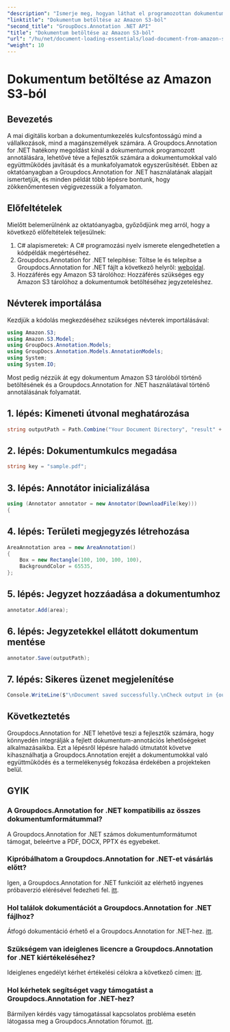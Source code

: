 ```yaml
---
"description": "Ismerje meg, hogyan láthat el programozottan dokumentumokat jegyzetekkel a Groupdocs.Annotation for .NET segítségével. Lépésről lépésre bemutató a zökkenőmentes integrációhoz."
"linktitle": "Dokumentum betöltése az Amazon S3-ból"
"second_title": "GroupDocs.Annotation .NET API"
"title": "Dokumentum betöltése az Amazon S3-ból"
"url": "/hu/net/document-loading-essentials/load-document-from-amazon-s3/"
"weight": 10
---
```


# Dokumentum betöltése az Amazon S3-ból

## Bevezetés
A mai digitális korban a dokumentumkezelés kulcsfontosságú mind a vállalkozások, mind a magánszemélyek számára. A Groupdocs.Annotation for .NET hatékony megoldást kínál a dokumentumok programozott annotálására, lehetővé téve a fejlesztők számára a dokumentumokkal való együttműködés javítását és a munkafolyamatok egyszerűsítését. Ebben az oktatóanyagban a Groupdocs.Annotation for .NET használatának alapjait ismertetjük, és minden példát több lépésre bontunk, hogy zökkenőmentesen végigvezessük a folyamaton.
## Előfeltételek
Mielőtt belemerülnénk az oktatóanyagba, győződjünk meg arról, hogy a következő előfeltételek teljesülnek:
1. C# alapismeretek: A C# programozási nyelv ismerete elengedhetetlen a kódpéldák megértéséhez.
2. Groupdocs.Annotation for .NET telepítése: Töltse le és telepítse a Groupdocs.Annotation for .NET fájlt a következő helyről: [weboldal](https://releases.groupdocs.com/annotation/net/).
3. Hozzáférés egy Amazon S3 tárolóhoz: Hozzáférés szükséges egy Amazon S3 tárolóhoz a dokumentumok betöltéséhez jegyzeteléshez.

## Névterek importálása
Kezdjük a kódolás megkezdéséhez szükséges névterek importálásával:

```csharp
using Amazon.S3;
using Amazon.S3.Model;
using GroupDocs.Annotation.Models;
using GroupDocs.Annotation.Models.AnnotationModels;
using System;
using System.IO;
```


Most pedig nézzük át egy dokumentum Amazon S3 tárolóból történő betöltésének és a Groupdocs.Annotation for .NET használatával történő annotálásának folyamatát.
## 1. lépés: Kimeneti útvonal meghatározása
```csharp
string outputPath = Path.Combine("Your Document Directory", "result" + Path.GetExtension("input.pdf"));
```
## 2. lépés: Dokumentumkulcs megadása
```csharp
string key = "sample.pdf";
```
## 3. lépés: Annotátor inicializálása
```csharp
using (Annotator annotator = new Annotator(DownloadFile(key)))
{
```
## 4. lépés: Területi megjegyzés létrehozása
```csharp
AreaAnnotation area = new AreaAnnotation()
{
    Box = new Rectangle(100, 100, 100, 100),
    BackgroundColor = 65535,
};
```
## 5. lépés: Jegyzet hozzáadása a dokumentumhoz
```csharp
annotator.Add(area);
```
## 6. lépés: Jegyzetekkel ellátott dokumentum mentése
```csharp
annotator.Save(outputPath);
```
## 7. lépés: Sikeres üzenet megjelenítése
```csharp
Console.WriteLine($"\nDocument saved successfully.\nCheck output in {outputPath}.");
```

## Következtetés
Groupdocs.Annotation for .NET lehetővé teszi a fejlesztők számára, hogy könnyedén integrálják a fejlett dokumentum-annotációs lehetőségeket alkalmazásaikba. Ezt a lépésről lépésre haladó útmutatót követve kihasználhatja a Groupdocs.Annotation erejét a dokumentumokkal való együttműködés és a termelékenység fokozása érdekében a projekteken belül.
## GYIK
### A Groupdocs.Annotation for .NET kompatibilis az összes dokumentumformátummal?
A Groupdocs.Annotation for .NET számos dokumentumformátumot támogat, beleértve a PDF, DOCX, PPTX és egyebeket.
### Kipróbálhatom a Groupdocs.Annotation for .NET-et vásárlás előtt?
Igen, a Groupdocs.Annotation for .NET funkcióit az elérhető ingyenes próbaverzió elérésével fedezheti fel. [itt](https://releases.groupdocs.com/).
### Hol találok dokumentációt a Groupdocs.Annotation for .NET fájlhoz?
Átfogó dokumentáció érhető el a Groupdocs.Annotation for .NET-hez. [itt](https://tutorials.groupdocs.com/annotation/net/).
### Szükségem van ideiglenes licencre a Groupdocs.Annotation for .NET kiértékeléséhez?
Ideiglenes engedélyt kérhet értékelési célokra a következő címen: [itt](https://purchase.groupdocs.com/temporary-license/).
### Hol kérhetek segítséget vagy támogatást a Groupdocs.Annotation for .NET-hez?
Bármilyen kérdés vagy támogatással kapcsolatos probléma esetén látogassa meg a Groupdocs.Annotation fórumot. [itt](https://forum.groupdocs.com/c/annotation/10).